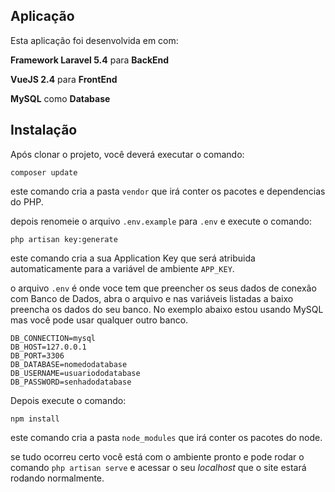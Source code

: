 ## Aplicação

Esta aplicação foi desenvolvida em com:

**Framework Laravel 5.4** para **BackEnd** 

**VueJS 2.4** para **FrontEnd**

**MySQL** como **Database**

## Instalação

Após clonar o projeto, você deverá executar o comando:

    composer update

este comando cria a pasta `vendor` que irá conter os pacotes e dependencias do PHP.

depois renomeie o arquivo `.env.example` para `.env` e execute o comando:

    php artisan key:generate
    
este comando cria a sua Application Key que será atribuida automaticamente para a variável de ambiente `APP_KEY`. 

o arquivo `.env` é onde voce tem que preencher os seus dados de conexão com Banco de Dados, abra o arquivo e nas variáveis listadas a baixo preencha os dados do seu banco. No exemplo abaixo estou usando MySQL mas você pode usar qualquer outro banco.

    DB_CONNECTION=mysql
    DB_HOST=127.0.0.1
    DB_PORT=3306
    DB_DATABASE=nomedodatabase
    DB_USERNAME=usuariododatabase
    DB_PASSWORD=senhadodatabase

Depois execute o comando:

    npm install
    
este comando cria a pasta `node_modules` que irá conter os pacotes do node.

se tudo ocorreu certo você está com o ambiente pronto e pode rodar o comando `php artisan serve` e acessar o seu _localhost_ que o site estará rodando normalmente.